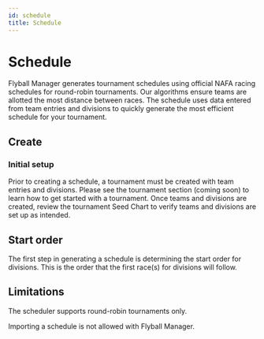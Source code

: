 ```yaml
---
id: schedule
title: Schedule
---
```


# Schedule

Flyball Manager generates tournament schedules using official NAFA racing schedules for round-robin tournaments. Our algorithms ensure teams are allotted the most distance between races. The schedule uses data entered from team entries and divisions to quickly generate the most efficient schedule for your tournament.

## Create

### Initial setup

Prior to creating a schedule, a tournament must be created with team entries and divisions. Please see the tournament section (coming soon) to learn how to get started with a tournament. Once teams and divisions are created, review the tournament Seed Chart to verify teams and divisions are set up as intended.

## Start order

The first step in generating a schedule is determining the start order for divisions. This is the order that the first race(s) for divisions will follow.

## Limitations

The scheduler supports round-robin tournaments only.

Importing a schedule is not allowed with Flyball Manager.

